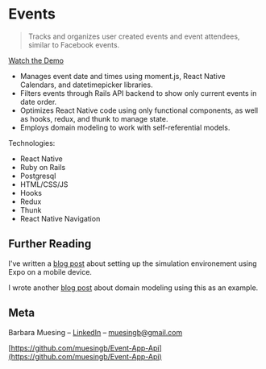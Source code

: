 # Events
> Tracks and organizes user created events and event attendees, similar to Facebook events.

[Watch the Demo](https://www.youtube.com/watch?v=AVF3dbqKgNQ&feature=youtu.be)

<ul>
  <li />Manages event date and times using moment.js, React Native Calendars, and datetimepicker libraries.<br>
  <li />Filters events through Rails API backend to show only current events in date order.<br>
  <li />Optimizes React Native code using only functional components, as well as hooks, redux, and thunk to manage state.<br>
  <li />Employs domain modeling to work with self-referential models.
</ul>

Technologies:
<ul>
  <li />React Native
  <li />Ruby on Rails
  <li />Postgresql
  <li />HTML/CSS/JS
  <li />Hooks
  <li />Redux
  <li />Thunk
  <li />React Native Navigation
</ul>

## Further Reading
I've written a [blog post](https://medium.com/@muesingb/developing-fullstack-react-native-applications-without-a-simulator-e952ab1493d2) about setting up the simulation environement using Expo on a mobile device.

I wrote another [blog post](https://medium.com/@muesingb/tips-for-approaching-domain-modeling-3a290e00bc55) about domain modeling using this as an example.

## Meta

Barbara Muesing – [LinkedIn](https://www.linkedin.com/in/barbara-muesing) – muesingb@gmail.com

[https://github.com/muesingb/Event-App-Api](https://github.com/muesingb/Event-App-Api)
